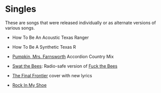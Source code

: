 # Singles
These are songs that were released individually or as alternate versions of various songs.

* How To Be An Acoustic Texas Ranger

* How To Be A Synthetic Texas R

* [Pumpkin, Mrs. Farnsworth](/pumpkin,-mrs.-farnsworth) Accordion Country Mix

* [Swat the Bees](/swat-the-bees): Radio-safe version of [Fuck the Bees](/fuck-the-bees)

* [The Final Frontier](/the-final-frontier) cover with new lyrics

* [Rock In My Shoe](/rock-in-my-shoe)